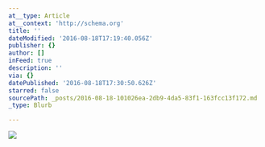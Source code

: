 ```yaml
---
at__type: Article
at__context: 'http://schema.org'
title: ''
dateModified: '2016-08-18T17:19:40.056Z'
publisher: {}
author: []
inFeed: true
description: ''
via: {}
datePublished: '2016-08-18T17:30:50.626Z'
starred: false
sourcePath: _posts/2016-08-18-101026ea-2db9-4da5-83f1-163fcc13f172.md
_type: Blurb

---
```

![](https://the-grid-user-content.s3-us-west-2.amazonaws.com/76cfa12c-d407-4fd2-a19e-b1a70b144030.jpg)